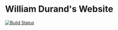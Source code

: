William Durand's Website
========================

[![Build
Status](https://travis-ci.org/willdurand/willdurand.github.com.png?branch=master)](https://travis-ci.org/willdurand/willdurand.github.com)
